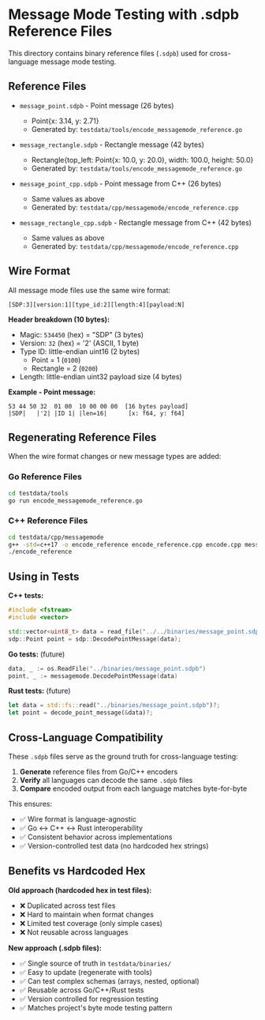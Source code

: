 # Message Mode Testing with .sdpb Reference Files

This directory contains binary reference files (`.sdpb`) used for cross-language message mode testing.

## Reference Files

- `message_point.sdpb` - Point message (26 bytes)
  - Point{x: 3.14, y: 2.71}
  - Generated by: `testdata/tools/encode_messagemode_reference.go`

- `message_rectangle.sdpb` - Rectangle message (42 bytes)
  - Rectangle{top_left: Point{x: 10.0, y: 20.0}, width: 100.0, height: 50.0}
  - Generated by: `testdata/tools/encode_messagemode_reference.go`

- `message_point_cpp.sdpb` - Point message from C++ (26 bytes)
  - Same values as above
  - Generated by: `testdata/cpp/messagemode/encode_reference.cpp`

- `message_rectangle_cpp.sdpb` - Rectangle message from C++ (42 bytes)
  - Same values as above
  - Generated by: `testdata/cpp/messagemode/encode_reference.cpp`

## Wire Format

All message mode files use the same wire format:

```
[SDP:3][version:1][type_id:2][length:4][payload:N]
```

**Header breakdown (10 bytes):**
- Magic: `534450` (hex) = "SDP" (3 bytes)
- Version: `32` (hex) = '2' (ASCII, 1 byte)
- Type ID: little-endian uint16 (2 bytes)
  - Point = 1 (`0100`)
  - Rectangle = 2 (`0200`)
- Length: little-endian uint32 payload size (4 bytes)

**Example - Point message:**
```
53 44 50 32  01 00  10 00 00 00  [16 bytes payload]
|SDP|   |'2| |ID 1| |len=16|      [x: f64, y: f64]
```

## Regenerating Reference Files

When the wire format changes or new message types are added:

### Go Reference Files
```bash
cd testdata/tools
go run encode_messagemode_reference.go
```

### C++ Reference Files
```bash
cd testdata/cpp/messagemode
g++ -std=c++17 -o encode_reference encode_reference.cpp encode.cpp message_encode.cpp
./encode_reference
```

## Using in Tests

**C++ tests:**
```cpp
#include <fstream>
#include <vector>

std::vector<uint8_t> data = read_file("../../binaries/message_point.sdpb");
sdp::Point point = sdp::DecodePointMessage(data);
```

**Go tests:** (future)
```go
data, _ := os.ReadFile("../binaries/message_point.sdpb")
point, _ := messagemode.DecodePointMessage(data)
```

**Rust tests:** (future)
```rust
let data = std::fs::read("../binaries/message_point.sdpb")?;
let point = decode_point_message(&data)?;
```

## Cross-Language Compatibility

These `.sdpb` files serve as the ground truth for cross-language testing:

1. **Generate** reference files from Go/C++ encoders
2. **Verify** all languages can decode the same `.sdpb` files
3. **Compare** encoded output from each language matches byte-for-byte

This ensures:
- ✅ Wire format is language-agnostic
- ✅ Go ↔ C++ ↔ Rust interoperability
- ✅ Consistent behavior across implementations
- ✅ Version-controlled test data (no hardcoded hex strings)

## Benefits vs Hardcoded Hex

**Old approach (hardcoded hex in test files):**
- ❌ Duplicated across test files
- ❌ Hard to maintain when format changes
- ❌ Limited test coverage (only simple cases)
- ❌ Not reusable across languages

**New approach (.sdpb files):**
- ✅ Single source of truth in `testdata/binaries/`
- ✅ Easy to update (regenerate with tools)
- ✅ Can test complex schemas (arrays, nested, optional)
- ✅ Reusable across Go/C++/Rust tests
- ✅ Version controlled for regression testing
- ✅ Matches project's byte mode testing pattern
